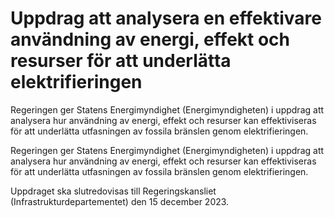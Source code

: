 # Uppdrag att analysera en effektivare användning av energi, effekt och resurser för att underlätta elektrifieringen

Regeringen ger Statens Energimyndighet (Energimyndigheten) i uppdrag att analysera hur användning av energi, effekt och resurser kan effektiviseras för att underlätta utfasningen av fossila bränslen genom elektrifieringen.

Regeringen ger Statens Energimyndighet (Energimyndigheten) i uppdrag att analysera hur användning av energi, effekt och resurser kan effektiviseras för att underlätta utfasningen av fossila bränslen genom elektrifieringen.

Uppdraget ska slutredovisas till Regeringskansliet (Infrastrukturdepartementet) den 15 december 2023.
